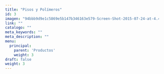 ```yaml
---
title: "Pisos y Polímeros"
id: 3
imagen: "94bbb9d9e1c5869e5b147b346163e579-Screen-Shot-2015-07-24-at-4.46.27 PM.png"
link: ""
catalogo: ""
meta_keywords: ""
meta_description: ""
menu:
  principal:
    parent: 'Productos'
    weight: 3
draft: false
weight: 3
---
```

